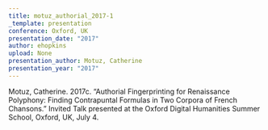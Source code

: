 ```yaml
---
title: motuz_authorial_2017-1
_template: presentation
conference: Oxford, UK
presentation_date: "2017"
author: ehopkins
upload: None
presentation_author: Motuz, Catherine
presentation_year: "2017"
---
```

Motuz, Catherine. 2017c. “Authorial Fingerprinting for Renaissance Polyphony: Finding Contrapuntal Formulas in Two Corpora of French Chansons.” Invited Talk presented at the Oxford Digital Humanities Summer School, Oxford, UK, July 4.